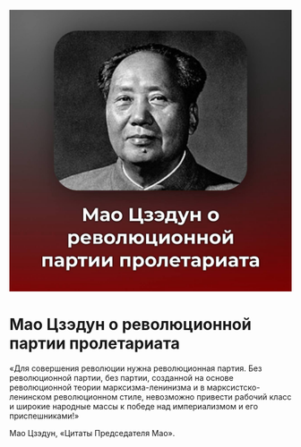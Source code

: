![Мао Цзэдун о революционной партии пролетариата](/img/posts/29-04-2022.jpg)

# Мао Цзэдун о революционной партии пролетариата

«Для совершения революции нужна революционная партия. Без революционной партии, без партии, созданной на основе революционной теории марксизма-ленинизма и в марксистско-ленинском революционном стиле, невозможно привести рабочий класс и широкие народные массы к победе над империализмом и его приспешниками!»

Мао Цзэдун, «Цитаты Председателя Мао».
